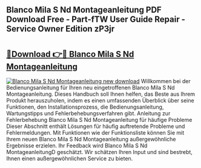 ## Blanco Mila S Nd Montageanleitung PDF Download Free - Part-fTW User Guide Repair - Service Owner Edition zP3jr

# <h2><a href="http://df7btk0.blite.top/?on=Blanco+Mila+S+Nd+Montageanleitung">🔗Download 👉🔴 Blanco Mila S Nd Montageanleitung</a></h2>

[![Blanco Mila S Nd Montageanleitung new download](https://i.imgur.com/lujVjoI.png)](http://df7btk0.blite.top/?on=Blanco+Mila+S+Nd+Montageanleitung)
Willkommen bei der Bedienungsanleitung für Ihren neu eingetroffenen Blanco Mila S Nd Montageanleitung. Dieses Handbuch soll Ihnen helfen, das Beste aus Ihrem Produkt herauszuholen, indem es einen umfassenden Überblick über seine Funktionen, den Installationsprozess, die Bedienungsanleitung, Wartungstipps und Fehlerbehebungsverfahren gibt. Anleitung zur Fehlerbehebung Blanco Mila S Nd Montageanleitung für häufige Probleme Dieser Abschnitt enthält Lösungen für häufig auftretende Probleme und Fehlermeldungen. Mit Funktionen wie der Funktionsliste können Sie mit Ihrem neuen Blanco Mila S Nd Montageanleitung außergewöhnliche Ergebnisse erzielen. Ihr Feedback wird Blanco Mila S Nd MontageanleitungD geschätzt. Wir schätzen Ihren Input und sind bestrebt, Ihnen einen außergewöhnlichen Service zu bieten.
